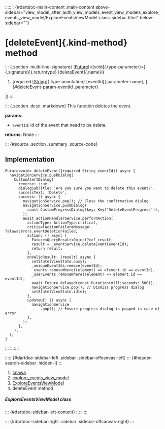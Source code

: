 ::::::: {#dartdoc-main-content .main-content above-sidebar="view_model_after_auth_view_models_event_view_models_explore_events_view_model/ExploreEventsViewModel-class-sidebar.html" below-sidebar=""}
<div>

# [deleteEvent]{.kind-method} method

</div>

::: {.section .multi-line-signature}
[[Future](https://api.flutter.dev/flutter/dart-core/Future-class.html)[\<[void]{.type-parameter}\>]{.signature}]{.returntype}
[deleteEvent]{.name}({

1.  [required
    [[String](https://api.flutter.dev/flutter/dart-core/String-class.html)]{.type-annotation}
    [eventId]{.parameter-name}, ]{#deleteEvent-param-eventId .parameter}

})
:::

::: {.section .desc .markdown}
This function deletes the event.

**params**:

-   `eventId`: id of the event that need to be delete.

**returns**: None
:::

::: {#source .section .summary .source-code}
## Implementation

``` language-dart
Future<void> deleteEvent({required String eventId}) async {
  navigationService.pushDialog(
    CustomAlertDialog(
      reverse: true,
      dialogSubTitle: 'Are you sure you want to delete this event?',
      successText: 'Delete',
      success: () async {
        navigationService.pop(); // Close the confirmation dialog
        navigationService.pushDialog(
          const CustomProgressDialog(key: Key('DeleteEventProgress')),
        );
        await actionHandlerService.performAction(
          actionType: ActionType.critical,
          criticalActionFailureMessage: TalawaErrors.eventDeletionFailed,
          action: () async {
            Future<QueryResult<Object?>>? result;
            result = _eventService.deleteEvent(eventId);
            return result;
          },
          onValidResult: (result) async {
            setState(ViewState.busy);
            _uniqueEventIds.remove(eventId);
            _events.removeWhere((element) => element.id == eventId);
            _userEvents.removeWhere((element) => element.id == eventId);
            await Future.delayed(const Duration(milliseconds: 500));
            navigationService.pop(); // Dismiss progress dialog
            setState(ViewState.idle);
          },
          updateUI: () async {
            navigationService
                .pop(); // Ensure progress dialog is popped in case of error
          },
        );
      },
    ),
  );
}
```
:::
:::::::

::::: {#dartdoc-sidebar-left .sidebar .sidebar-offcanvas-left}
::: {#header-search-sidebar .hidden-l}
:::

1.  [talawa](../../index.html)
2.  [explore_events_view_model](../../view_model_after_auth_view_models_event_view_models_explore_events_view_model/)
3.  [ExploreEventsViewModel](../../view_model_after_auth_view_models_event_view_models_explore_events_view_model/ExploreEventsViewModel-class.html)
4.  deleteEvent method

##### ExploreEventsViewModel class

::: {#dartdoc-sidebar-left-content}
:::
:::::

::: {#dartdoc-sidebar-right .sidebar .sidebar-offcanvas-right}
:::
